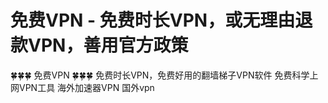 # 免费VPN - 免费时长VPN，或无理由退款VPN，善用官方政策

🍀🍀🍀 免费VPN 🍀🍀🍀 免费时长VPN，免费好用的翻墙梯子VPN软件 免费科学上网VPN工具 海外加速器VPN 国外vpn


